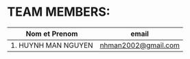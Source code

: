 # TEAM MEMBERS:
|              Nom et Prenom             |             email              |
|----------------------------------------|--------------------------------|
| 1. HUYNH MAN NGUYEN                    |    nhman2002@gmail.com         |


